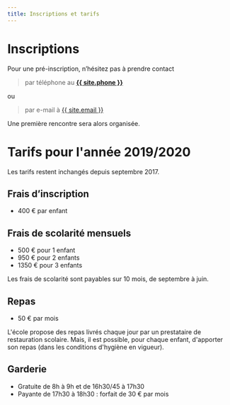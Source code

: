 ```yaml
---
title: Inscriptions et tarifs
---
```


# Inscriptions

Pour une pré-inscription, n’hésitez pas à prendre contact
> par téléphone au **<a href="tel:{{ site.phone }}">{{ site.phone }}</a>**

ou
> par e-mail à <a href="mailto:{{ site.email }}">{{ site.email }}</a>

Une première rencontre sera alors organisée.

# Tarifs pour l'année 2019/2020

Les tarifs restent inchangés depuis septembre 2017.

## Frais d’inscription

- 400 € par enfant

## Frais de scolarité mensuels

-  500 € pour 1 enfant
-  950 € pour 2 enfants
-  1350 € pour 3 enfants

Les frais de scolarité sont payables sur 10 mois, de septembre à juin.

## Repas

- 50 € par mois

L'école propose des repas livrés chaque jour par un prestataire de restauration scolaire. Mais, il est possible, pour chaque enfant, d'apporter son repas (dans les conditions d'hygiène en vigueur).

## Garderie

- Gratuite de 8h à 9h et de 16h30/45 à 17h30
- Payante de 17h30 à 18h30 : forfait de 30 € par mois
